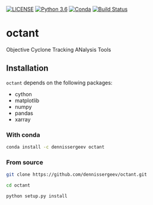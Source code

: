 [![LICENSE](https://anaconda.org/dennissergeev/octant/badges/license.svg)](LICENSE)
[![Python 3.6](https://img.shields.io/badge/python-3.6-blue.svg)](https://www.python.org/downloads/release/python-360/)
[![Conda](https://anaconda.org/dennissergeev/octant/badges/version.svg)](https://anaconda.org/dennissergeev/octant)
[![Build Status](https://travis-ci.com/dennissergeev/octant.svg?branch=master)](https://travis-ci.com/dennissergeev/octant)


# octant
Objective Cyclone Tracking ANalysis Tools

## Installation
`octant` depends on the following packages:
  - cython
  - matplotlib
  - numpy
  - pandas
  - xarray

### With conda
```bash
conda install -c dennissergeev octant
```

### From source
```bash
git clone https://github.com/dennissergeev/octant.git

cd octant

python setup.py install
```
